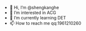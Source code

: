 - 👋 Hi, I’m @shengkanghe
- 👀 I’m interested in ACG
- 🌱 I’m currently learning DET
- 📫 How to reach me qq:1961210260


<!---
shengkanghe/shengkanghe is a ✨ special ✨ repository because its `README.md` (this file) appears on your GitHub profile.
You can click the Preview link to take a look at your changes.
--->
